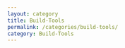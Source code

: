 ```yaml
---
layout: category
title: Build-Tools
permalink: /categories/build-tools/
category: Build-Tools
---
```


